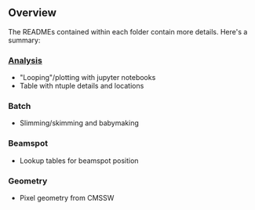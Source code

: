 ## Overview

The READMEs contained within each folder contain more details. Here's a summary:

### [Analysis](analysis/)

* "Looping"/plotting with jupyter notebooks
* Table with ntuple details and locations

### Batch

* Slimming/skimming and babymaking

### Beamspot

* Lookup tables for beamspot position

### Geometry

* Pixel geometry from CMSSW

